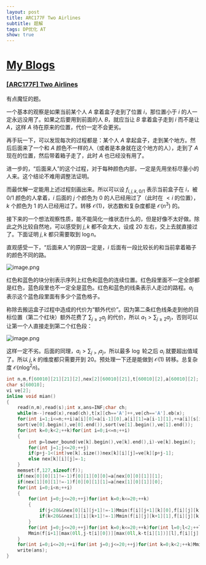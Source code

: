 ```yaml
---
layout: post
title: ARC177F Two Airlines
subtitle: 题解
tags: DP优化 AT
show: true
---
```


# [My Blogs](https://www.cnblogs.com/WrongAnswer90/p/18377096)

### [[ARC177F] Two Airlines](https://www.luogu.com.cn/problem/AT_arc177_f)

有点魔怔的题。

一个基本的观察是如果当前某个人 $A$ 拿着盒子走到了位置 $i$，那位置小于 $i$ 的人一定永远没用了。如果之后要用到前面的人 $B$，就应当让 $B$ 拿着盒子走到 $i$ 而不是让 $A$，这样 $A$ 待在原来的位置，代价一定不会更劣。

再手玩一下，可以发现每次的过程都是：某个人 $A$ 拿起盒子，走到某个地方。然后后面来了一个和 $A$ 颜色不一样的人（或者是本身就在这个地方的人），走到了 $A$ 现在的位置，然后带着箱子走了，此时 $A$ 也已经没有用了。

进一步的，“后面来人”的这个过程，对于每种颜色内部，一定是先用坐标尽量小的人来。这个结论不难用调整法证明。

而最优解一定能用上述过程刻画出来。所以可以设 $f_{i,j,k,0/1}$ 表示当前盒子在 $i$，被 $0/1$ 颜色的人拿着，$i$ 后面的 $j$ 个颜色为 $0$ 的人已经用过了（此时在 $<i$ 的位置），$k$ 个颜色为 $1$ 的人已经用过了。转移 $\mathcal O(1)$，状态数和复杂度都是 $\mathcal O(n^3)$ 的。

接下来的一个想法观察性质，能不能简化一维状态什么的，但是好像不太好做。除此之外比较自然地，可以感受到 $j,k$ 都不会太大，设成 $20$ 左右，交上去就直接过了。下面证明 $j,k$ 都只需要取到 $\log n$。

直观感受一下，“后面来人”的原因一定是，$i$ 后面有一段比较长的和当前拿着箱子的颜色不同的路。

![image.png](https://s2.loli.net/2024/08/23/2CBy1quWGZ7rEmS.png)

红色和蓝色的块分别表示序列上红色和蓝色的连续位置。红色段里面不一定全部都是红色，蓝色段里也不一定全是蓝色。红色和蓝色的线条表示人走过的路程。$a_i$ 表示这个蓝色段里面有多少个蓝色格子。

称除去搬运盒子过程中造成的代价为“额外代价”。因为第二条红色线条走到他的目标位置（第二个红块）额外花费了 $\sum_{j\geq 2}a_j$ 的代价，所以 $a_1>\sum_{j\geq 2}a_j$，否则可以让第一个人直接走到第二个红色段：

![image.png](https://s2.loli.net/2024/08/23/8cn96l3V7LRhGbd.png)

这样一定不劣。后面的同理，$a_i>\sum_{j>i}a_j$，所以最多 $\log$ 轮之后 $a_i$ 就要超出值域了。所以 $j,k$ 的维度都只需要开到 $20$。预处理一下还是能做到 $\mathcal O(1)$ 转移。总复杂度 $\mathcal O(n\log^2 n)$。

```cpp
int n,m,f[60010][21][21][2],nex[2][60010][21],t[60010][2],a[60010][2];
char s[60010];
vi ve[2];
inline void mian()
{
    read(n,m),read(s);int x,ans=INF;char ch;
    while(m--)read(x),read(ch),t[x][ch=='A']++,ve[ch=='A'].eb(x);
    for(int i=1;i<=n;++i)a[i][0]=a[i-1][0],a[i][1]=a[i-1][1],++a[i][s[i]=='A'];
    sort(ve[0].begin(),ve[0].end()),sort(ve[1].begin(),ve[1].end());
    for(int k=0;k<2;++k)for(int i=0;i<=n;++i)
    {
        int p=lower_bound(ve[k].begin(),ve[k].end(),i)-ve[k].begin();
        for(int j=1;j<=20;++j)
        if(p+j-1<(int)ve[k].size())nex[k][i][j]=ve[k][p+j-1];
        else nex[k][i][j]=-1;
    }
    memset(f,127,sizeof(f));
    if(nex[0][0][1]!=-1)f[0][1][0][0]=a[nex[0][0][1]][1];
    if(nex[1][0][1]!=-1)f[0][0][1][1]=a[nex[1][0][1]][0];
    for(int i=0;i<n;++i)
    {
        for(int j=0;j<=20;++j)for(int k=0;k<=20;++k)
        {
            if(j<20&&nex[0][i][j+1]!=-1)Mmin(f[i][j+1][k][0],f[i][j][k][1]+a[nex[0][i][j+1]][1]-a[i][1]);
            if(k<20&&nex[1][i][k+1]!=-1)Mmin(f[i][j][k+1][1],f[i][j][k][0]+a[nex[1][i][k+1]][0]-a[i][0]);
        }
        for(int j=0;j<=20;++j)for(int k=0;k<=20;++k)for(int l=0;l<2;++l)
        Mmin(f[i+1][max(0ll,j-t[i][0])][max(0ll,k-t[i][1])][l],f[i][j][k][l]+(l!=(s[i+1]=='A')));
    }
    for(int i=0;i<=20;++i)for(int j=0;j<=20;++j)for(int k=0;k<2;++k)Mmin(ans,f[n][i][j][k]);
    write(ans);
}
```